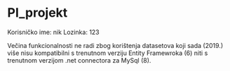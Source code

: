 # PI_projekt
Korisničko ime: nik 
Lozinka: 123

Večina funkcionalnosti ne radi zbog korištenja datasetova koji sada (2019.) više nisu kompatibilni s trenutnom verziju Entity Framewroka (6) niti s trenutnom verzijom .net connectora za MySql (8).
